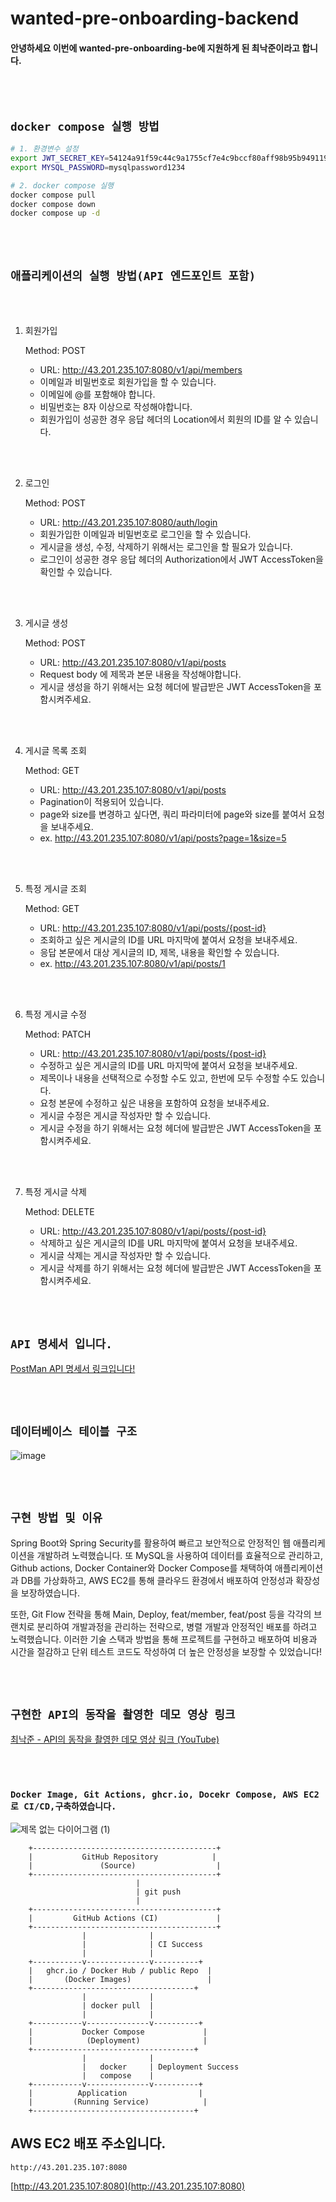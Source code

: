<br/><br>
# wanted-pre-onboarding-backend

 #### 안녕하세요 이번에 wanted-pre-onboarding-be에 지원하게 된 최낙준이라고 합니다.

<br/><br>
## `docker compose 실행 방법`  

```bash
# 1. 환경변수 설정
export JWT_SECRET_KEY=54124a91f59c44c9a1755cf7e4c9bccf80aff98b95b949119f42a243be15c2017a2310f0acc54d5c910de5530af15d82
export MYSQL_PASSWORD=mysqlpassword1234

# 2. docker compose 실행
docker compose pull
docker compose down
docker compose up -d
```

<br/><br>


## `애플리케이션의 실행 방법(API 엔드포인트 포함)`
<br/><br>

1. 회원가입

    Method: POST
    - URL: http://43.201.235.107:8080/v1/api/members
    - 이메일과 비밀번호로 회원가입을 할 수 있습니다.
    - 이메일에 @를 포함해야 합니다.
    - 비밀번호는 8자 이상으로 작성해야합니다.
    - 회원가입이 성공한 경우 응답 헤더의 Location에서 회원의 ID를 알 수 있습니다.

<br/><br>

2. 로그인

    Method: POST
    - URL: http://43.201.235.107:8080/auth/login
    - 회원가입한 이메일과 비밀번호로 로그인을 할 수 있습니다.
    - 게시글을 생성, 수정, 삭제하기 위해서는 로그인을 할 필요가 있습니다.
    - 로그인이 성공한 경우 응답 헤더의 Authorization에서 JWT AccessToken을 확인할 수 있습니다.

<br/><br>

3. 게시글 생성

     Method: POST
     - URL: http://43.201.235.107:8080/v1/api/posts
     - Request body 에 제목과 본문 내용을 작성해야합니다.
     - 게시글 생성을 하기 위해서는 요청 헤더에 발급받은 JWT AccessToken을 포함시켜주세요.

<br/><br>

4. 게시글 목록 조회

     Method: GET
     - URL: http://43.201.235.107:8080/v1/api/posts
     - Pagination이 적용되어 있습니다.
     - page와 size를 변경하고 싶다면, 쿼리 파라미터에 page와 size를 붙여서 요청을 보내주세요.
     - ex. http://43.201.235.107:8080/v1/api/posts?page=1&size=5 

<br/><br>

5. 특정 게시글 조회

     Method: GET
     - URL: http://43.201.235.107:8080/v1/api/posts/{post-id}
     - 조회하고 싶은 게시글의 ID를 URL 마지막에 붙여서 요청을 보내주세요.
     - 응답 본문에서 대상 게시글의 ID, 제목, 내용을 확인할 수 있습니다.
     - ex. http://43.201.235.107:8080/v1/api/posts/1

<br/><br>

6. 특정 게시글 수정

     Method: PATCH
     - URL: http://43.201.235.107:8080/v1/api/posts/{post-id}
     - 수정하고 싶은 게시글의 ID를 URL 마지막에 붙여서 요청을 보내주세요.
     - 제목이나 내용을 선택적으로 수정할 수도 있고, 한번에 모두 수정할 수도 있습니다.
     - 요청 본문에 수정하고 싶은 내용을 포함하여 요청을 보내주세요.
     - 게시글 수정은 게시글 작성자만 할 수 있습니다.
     - 게시글 수정을 하기 위해서는 요청 헤더에 발급받은 JWT AccessToken을 포함시켜주세요.

<br/><br>

7. 특정 게시글 삭제

     Method: DELETE
     - URL: http://43.201.235.107:8080/v1/api/posts/{post-id}
     - 삭제하고 싶은 게시글의 ID를 URL 마지막에 붙여서 요청을 보내주세요.
     - 게시글 삭제는 게시글 작성자만 할 수 있습니다.
     - 게시글 삭제를 하기 위해서는 요청 헤더에 발급받은 JWT AccessToken을 포함시켜주세요.

<br/><br>

## `API 명세서 입니다.`

[PostMan API 명세서 링크입니다!](https://documenter.getpostman.com/view/24689222/2s9XxyRt9V)  

<br/><br>

## `데이터베이스 테이블 구조`

![image](https://github.com/NakChoi/wanted-pre-onboarding-backend/assets/92242517/c637592c-9f99-4403-908c-99e388e398c5)


<br/><br>

## `구현 방법 및 이유`
Spring Boot와 Spring Security를 활용하여 빠르고 보안적으로 안정적인 웹 애플리케이션을 개발하려 노력했습니다. 또 MySQL을 사용하여 데이터를 효율적으로 관리하고, Github actions, Docker Container와 Docker Compose를 채택하여 애플리케이션과 DB를 가상화하고, AWS EC2를 통해 클라우드 환경에서 배포하여 안정성과 확장성을 보장하였습니다. 

또한, Git Flow 전략을 통해 Main, Deploy, feat/member, feat/post 등을 각각의 브랜치로 분리하여 개발과정을 관리하는 전략으로, 병렬 개발과 안정적인 배포를 하려고 노력했습니다. 이러한 기술 스택과 방법을 통해 프로젝트를 구현하고 배포하여 비용과 시간을 절감하고 단위 테스트 코드도 작성하여 더 높은 안정성을 보장할 수 있었습니다!



<br/><br>
## `구현한 API의 동작을 촬영한 데모 영상 링크`

[최낙준 -  API의 동작을 촬영한 데모 영상 링크 (YouTube)](https://www.youtube.com/watch?v=vDQ1pdOQeU8&ab_channel=%EC%B5%9C%EB%82%99%EC%A4%80)




<br/><br>



### `Docker Image, Git Actions, ghcr.io, Docekr Compose, AWS EC2 로 CI/CD,구축하였습니다. `


![제목 없는 다이어그램 (1)](https://github.com/NakChoi/wanted-pre-onboarding-backend/assets/92242517/2bc7e459-08f4-4f22-91cb-74320359ef5c)

        +-----------------------------------------+
        |           GitHub Repository            |
        |               (Source)                  |
        +-----------------------------------------+
                                |
                                | git push
                                |
        +-----------------------------------------+
        |         GitHub Actions (CI)             |
        +-----------------------------------------+
                    |              |
                    |              | CI Success
                    |              |
        +-----------v--------------v----------+
        |   ghcr.io / Docker Hub / public Repo  |
        |       (Docker Images)                 |
        +------------------------------------+
                    |              |
                    | docker pull  |
                    |              |
        +-----------v--------------v----------+
        |           Docker Compose             |
        |            (Deployment)              |
        +------------------------------------+
                    |              |
                    |   docker     | Deployment Success
                    |   compose    |
        +-----------v--------------v----------+
        |          Application                |
        |         (Running Service)            |
        +------------------------------------+

## AWS EC2 배포 주소입니다.
`http://43.201.235.107:8080`

[http://43.201.235.107:8080](http://43.201.235.107:8080)

<br/><br>




